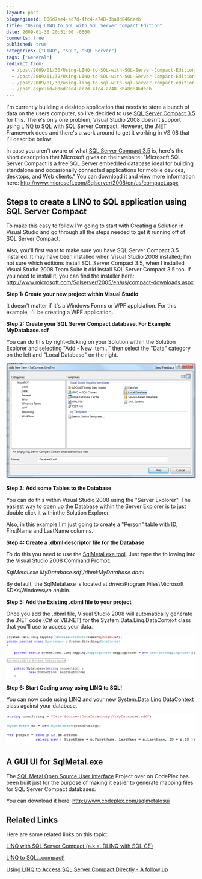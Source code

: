 ```yaml
---
layout: post
blogengineid: 006d7ee4-ac7d-4fc4-a748-3ba8d846deeb
title: "Using LINQ to SQL with SQL Server Compact Edition"
date: 2009-01-30 20:31:00 -0600
comments: true
published: true
categories: ["LINQ", "SQL", "SQL Server"]
tags: ["General"]
redirect_from: 
  - /post/2009/01/30/Using-LINQ-to-SQL-with-SQL-Server-Compact-Edition.aspx
  - /post/2009/01/30/Using-LINQ-to-SQL-with-SQL-Server-Compact-Edition
  - /post/2009/01/30/using-linq-to-sql-with-sql-server-compact-edition
  - /post.aspx?id=006d7ee4-ac7d-4fc4-a748-3ba8d846deeb
---
```

<!-- more -->

I'm currently building a desktop application that needs to store a bunch of data on the users computer, so I've decided to use <a href="http://www.microsoft.com/Sqlserver/2008/en/us/compact.aspx">SQL Server Compact 3.5</a> for this. There's only one problem, Visual Studio 2008 doesn't support using LINQ to SQL with SQL Server Compact. However, the .NET Framework does and there's a work around to get it working in VS'08 that I'll describe below.

In case you aren't aware of what <a href="http://www.microsoft.com/Sqlserver/2008/en/us/compact.aspx">SQL Server Compact 3.5</a> is, here's the short description that Microsoft gives on their website: "Microsoft SQL Server Compact is a free SQL Server embedded database ideal for building standalone and occasionally connected applications for mobile devices, desktops, and Web clients." You can download it and view more information here: <a href="http://www.microsoft.com/Sqlserver/2008/en/us/compact.aspx">http://www.microsoft.com/Sqlserver/2008/en/us/compact.aspx</a>

## Steps to create a LINQ to SQL application using SQL Server Compact

To make this easy to follow I'm going to start with Creating a Solution in Visual Studio and go through all the steps needed to get it running off of SQL Server Compact.

Also, you'll first want to make sure you have SQL Server Compact 3.5 installed. It may have been installed when Visual Studio 2008 installed; I'm not sure which editions install SQL Server Compact 3.5, when I installed Visual Studio 2008 Team Suite it did install SQL Server Compact 3.5 too. If you need to install it, you can find the installer here: <a href="http://www.microsoft.com/Sqlserver/2005/en/us/compact-downloads.aspx">http://www.microsoft.com/Sqlserver/2005/en/us/compact-downloads.aspx</a>

**Step 1: Create your new project within Visual Studio**

It doesn't matter if it's a Windows Forms or WPF applciation. For this example, I'll be creating a WPF application.

**Step 2: Create your SQL Server Compact database. For Example: MyDatabase.sdf**

You can do this by right-clicking on your Solution within the Solution Explorer and selecting "Add - New Item..." then select the "Data" category on the left and "Local Database" on the right.

<img src="/files/LINQSQLCompact_CreateDatabaseFile.png" alt="" />

**Step 3: Add some Tables to the Database**

You can do this within Visual Studio 2008 using the "Server Explorer". The easiest way to open up the Database within the Server Explorer is to just double click it withinthe Solution Explorer.

Also, in this example I'm just going to create a "Person" table with ID, FirstName and LastName columns.

**Step 4: Create a .dbml descriptor file for the Database**

To do this you need to use the <a href="http://msdn.microsoft.com/en-us/library/bb386987.aspx">SqlMetal.exe tool</a>. Just type the following into the Visual Studio 2008 Command Prompt:

*SqlMetal.exe MyDatabase.sdf /dbml:MyDatabase.dbml*

By default, the SqlMetal.exe is located at *drive*:\Program Files\Microsoft SDKs\Windows\v*n.nn*\bin.

**Step 5: Add the Existing .dbml file to your project**

Once you add the .dbml file, Visual Studio 2008 will automatically generate the .NET code (C# or VB.NET) for the System.Data.Linq.DataContext class that you'll use to access your data.

 <img src="/files/LINQSQLCompact_DataContextClass.png" alt="" />

**Step 6: Start Coding away using LINQ to SQL!**

You can now code using LINQ and your new System.Data.Linq.DataContext class against your database.

<img src="/files/LINQSQLCompact_LinqCode.png" alt="" />

## A GUI UI for SqlMetal.exe

The <a href="http://www.codeplex.com/sqlmetalosui">SQL Metal Open Source User Interface</a> Project over on CodePlex has been built just for the purpose of making it easier to generate mapping files for SQL Server Compact databases.

You can download it here: <a href="http://www.codeplex.com/sqlmetalosui">http://www.codeplex.com/sqlmetalosui</a>

## Related Links

Here are some related links on this topic:

<a href="http://blogs.msdn.com/sqlservercompact/archive/2007/08/21/linq-with-sql-server-compact-a-ka-dlinq-over-sql-ce.aspx">LINQ with SQL Server Compact (a.k.a. DLINQ with SQL CE)</a>

<a href="http://geekswithblogs.net/steveclements/archive/2007/11/13/linq-to-sql.compact.aspx">LINQ to SQL...compact!</a>

<a href="http://www.pluralsight.com/community/blogs/jimw/archive/2008/04/18/50753.aspx">Using LINQ to Access SQL Server Compact Directly - A follow up</a>
